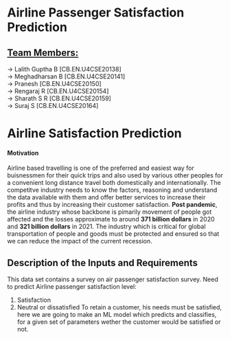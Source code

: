 <h1>Airline Passenger Satisfaction Prediction</h1>
<h2><u>Team Members:</u></h2>
-> Lalith Guptha B [CB.EN.U4CSE20138]<br>
-> Meghadharsan B [CB.EN.U4CSE20141]<br>
-> Pranesh [CB.EN.U4CSE20150]<br>
-> Rengaraj R [CB.EN.U4CSE20154]<br>
-> Sharath S R [CB.EN.U4CSE20159]<br>
-> Suraj S [CB.EN.U4CSE20164]<br>

# Airline Satisfaction Prediction
#### Motivation ###
Airline based travelling is one of the preferred and easiest way for buisnessmen for their quick trips and also used by various other peoples for a convenient long distance travel both domestically and internationally. The competitve industry needs to know the factors, reasoning and understand the data available with them and offer better services to increase their profits and thus by increasing their customer satisfaction.
**Post pandemic**, the airline industry whose backbone is pimarily movement of people got affected and the losses approximate to around **371 billion dollars** in 2020 and **321 billion dollars** in 2021. The industry which is critical for global transportation of people and goods must be protected and ensured so that we can reduce the impact of the current recession. 
## Description of the Inputs and Requirements
This data set contains a survey on air passenger satisfaction survey. Need to predict Airline passenger satisfaction level:

 1. Satisfaction
 2. Neutral or dissatisfied
To retain a customer, his needs must be satisfied, here we are going to make an ML model which predicts and classifies, for a given set of parameters wether the customer would be satisfied or not. 
